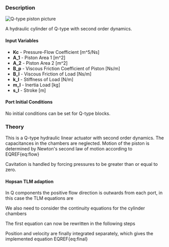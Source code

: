 ### Description
![Q-type piston picture](cylinderq_user.svg)

A hydraulic cylinder of Q-type with second order dynamics.

#### Input Variables
* **Kc** - Pressure-Flow Coefficient [m^5/Ns]
* **A_1** - Piston Area 1 [m^2]
* **A_2** - Piston Area 2 [m^2]
* **B_p** - Viscous Friction Coefficient of Piston [Ns/m]
* **B_l** - Viscous Friction of Load [Ns/m]
* **k_l** - Stiffness of Load [N/m]
* **m_l** - Inertia Load [kg]
* **s_l** - Stroke [m]

#### Port Initial Conditions
No initial conditions can be set for Q-type blocks.

<!--- ### Tips--->

### Theory
This is a Q-type hydraulic linear actuator with second order dynamics. The capacitances in the chambers are neglected. Motion of the piston is determined by Newton's second law of motion according to EQREF{eq:flow}
<!---EQUATION LABEL=eq:flow \begin{cases}m_l\dot{v}_3 + \left(B_l+B_p\right)v_3 + k_l x_3 = p_1 A_1 - p_2 A_2 - F_3 \\v_3 = \dot{x}_3\end{cases}--->
Cavitation is handled by forcing pressures to be greater than or equal to zero.
#### Hopsan TLM adaption
In Q components the positive flow direction is outwards from each port, in this case the TLM equations are
<!---EQUATION p_{1} = c_{1} + q_{1} Z_{c1} --->
<!---EQUATION p_{2} = c_{2} + q_{2} Z_{c2} --->
<!---EQUATION F_{3} = c_{3} + v_{3} Z_{c3} --->
We also need to consider the continuity equations for the cylinder chambers
<!---EQUATION v_3 = -\dfrac{q_1}{A_1} --->
<!---EQUATION v_3 = -\dfrac{q_2}{A_2} --->

The first equation can now be rewritten in the following steps
<!---EQUATION m_l\dot{v}_3 + \left(B_l+B_p\right)v_3 + k_l x_3 = \left(c_{1} + q_1 Z_{c1}\right) A_1 - \left(c_2 + q_2 Z_{c2}\right) A_2 - c_{3} - v_{3} Z_{c3} --->
<!---EQUATION m_l\dot{v}_3 + \left(B_l+B_p\right)v_3 + k_l x_3 = \left(c_{1} - v_3 A_1 Z_{c1}\right) A_1 - \left(c_2 + v_3 A_2 Z_{c2}\right) A_2 - c_{3} - v_{3} Z_{c3} --->
<!---EQUATION m_l\dot{v}_3 + \left(B_l+B_p\right)v_3 + k_l x_3 = c_1 A_1 - v_3 A_1^2 Z_{c1} - c_2 A_2 - v_3 A_2^2 Z_{c2} - c_{3} - v_{3} Z_{c3} --->
<!---EQUATION m_l\dot{v}_3 + \left(B_l+B_p+A_1^2 Z_{c1}+A_2^2 Z_{c2}+Z_{c3}\right)v_3 + k_l x_3 = c_1 A_1 - c_2 A_2  - c_{3} --->

Position and velocity are finally integrated separately, which gives the implemented equation EQREF{eq:final}

<!---EQUATION LABEL=eq:flow \begin{cases}m_l\ddot{x}_3 + \left(B_l+B_p+A_1^2Z_{c1} + A_2^2Z_{c2}+Z_{c3}\right)\dot{x}_3 + k_l x_3 = c_1 A_1 - c_2 A_2 - c_3 \\m_l\dot{v}_3 + \left(B_l+B_p+A_1^2Z_{c1} + A_2^2Z_{c2}+Z_{c3}\right)v_3 = c_1 A_1 - c_2 A_2 - c_3\end{cases}--->

